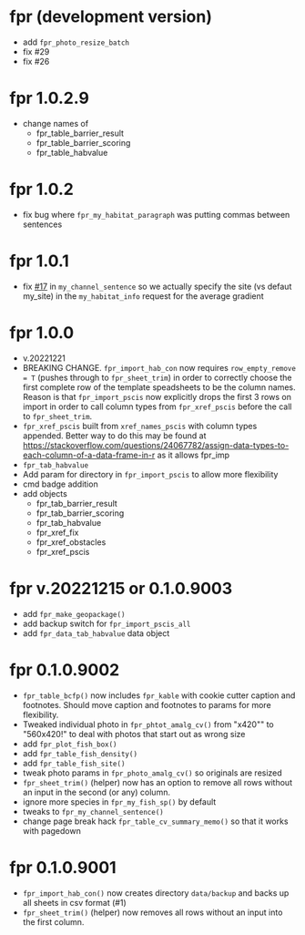 # fpr (development version)

* add `fpr_photo_resize_batch`
* fix #29
* fix #26

# fpr 1.0.2.9
* change names of 
  + fpr_table_barrier_result 
  + fpr_table_barrier_scoring 
  + fpr_table_habvalue 

# fpr 1.0.2
* fix bug where `fpr_my_habitat_paragraph` was putting commas between sentences

# fpr 1.0.1
* fix [#17](https://github.com/NewGraphEnvironment/fpr/issues/17) in `my_channel_sentence` so we actually specify the site (vs defaut my_site) in the `my_habitat_info` request for the average gradient


# fpr 1.0.0
* v.20221221
* BREAKING CHANGE.  `fpr_import_hab_con` now requires `row_empty_remove = T` (pushes through to `fpr_sheet_trim`) in order to correctly choose the first complete row of the template speadsheets to be the column names. Reason is that `fpr_import_pscis` now explicitly drops the first 3 rows on import in order to call column types from `fpr_xref_pscis` before the call to `fpr_sheet_trim`.
* `fpr_xref_pscis` built from `xref_names_pscis` with column types appended.  Better way to do this may be found at https://stackoverflow.com/questions/24067782/assign-data-types-to-each-column-of-a-data-frame-in-r as it allows fpr_imp
* `fpr_tab_habvalue`
* Add param for directory in `fpr_import_pscis` to allow more flexibility
* cmd badge addition
* add objects 
  + fpr_tab_barrier_result 
  + fpr_tab_barrier_scoring 
  + fpr_tab_habvalue 
  + fpr_xref_fix 
  + fpr_xref_obstacles 
  + fpr_xref_pscis 
  
  

# fpr v.20221215 or  0.1.0.9003

* add `fpr_make_geopackage()`
* add backup switch for `fpr_import_pscis_all`
* add `fpr_data_tab_habvalue` data object

# fpr 0.1.0.9002

* `fpr_table_bcfp()` now includes `fpr_kable` with cookie cutter caption and footnotes.  Should move caption and footnotes to params for more flexibility.
*  Tweaked individual photo in `fpr_phtot_amalg_cv()` from "x420"" to "560x420!" to deal with photos that start out as wrong size
* add `fpr_plot_fish_box()` 
* add `fpr_table_fish_density()` 
* add `fpr_table_fish_site()` 
* tweak photo params in `fpr_photo_amalg_cv()` so originals are resized
* `fpr_sheet_trim()` (helper) now has an option to remove all rows without an input in the second (or any) column.
* ignore more species in `fpr_my_fish_sp()` by default
* tweaks to `fpr_my_channel_sentence()`
* change page break hack `fpr_table_cv_summary_memo()` so that it works with pagedown

# fpr 0.1.0.9001

* `fpr_import_hab_con()` now creates directory `data/backup` and backs up all sheets in csv format (#1)
* `fpr_sheet_trim()` (helper) now removes all rows without an input into the first column.  
